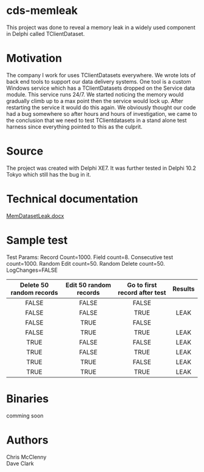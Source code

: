# cds-memleak
This project was done to reveal a memory leak in a widely used component in Delphi called TClientDataset.  

# Motivation
The company I work for uses TClientDatasets everywhere.  We wrote lots of back end tools to support our data delivery systems.  One tool is a custom Windows service which has a TClientDatasets dropped on the Service data module.  This service runs 24/7.  We started noticing the memory would gradually climb up to a max point then the service would lock up.  After restarting the service it would do this again.  We obviously thought our code had a bug somewhere so after hours and hours of investigation, we came to the conclusion that we need to test TClientdatasets in a stand alone test harness since everything pointed to this as the culprit.

# Source
The project was created with Delphi XE7.  It was further tested in Delphi 10.2 Tokyo which still has the bug in it.

# Technical documentation
[MemDatasetLeak.docx](./Documentation/MemDatasetLeak.docx)

# Sample test
Test Params: Record Count=1000. Field count=8.  Consecutive test count=1000.  Random Edit count=50. 
Random Delete count=50. LogChanges=FALSE

 Delete 50 random records | Edit 50 random records | Go to first record after test | Results           
 :--------------: | :--------------: | :-------------------: | :---------: 
 FALSE | FALSE | FALSE
 FALSE | FALSE | TRUE | LEAK
 FALSE | TRUE | FALSE |            
 FALSE | TRUE | TRUE | LEAK     
 TRUE | FALSE | FALSE | LEAK     
 TRUE | FALSE | TRUE | LEAK     
 TRUE | TRUE | FALSE | LEAK     
 TRUE | TRUE | TRUE | LEAK     

# Binaries
comming soon

# Authors
Chris McClenny<br>
Dave Clark
